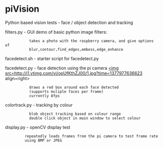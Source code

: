 piVision
========

Python based vision tests - face / object detection and tracking

filters.py - GUI demo of basic python image filters:

               takes a photo with the raspberry camera, and give options of 
               blur,contour,find_edges,emboss,edge_enhance

             
facedetect.sh - starter script for  facedetect.py


facedetect.py - face detection using the pi camera
<a href="https://www.youtube.com/watch?v=opUfKthZJ00">
<img src=http://i1.ytimg.com/vi/opUfKthZJ00/1.jpg?time=1377977636623 align=right></a>

               draws a red box around each face detected
               (supports muliple faces per frame)
               currently 8fps

colortrack.py - tracking by colour

               blob object tracking based on colour range
               double click object in main window to select colour
               
               
display.py - openCV display test

             repeatedly loads frames from the pi camera to test frame rate
             using BMP or JPEG
